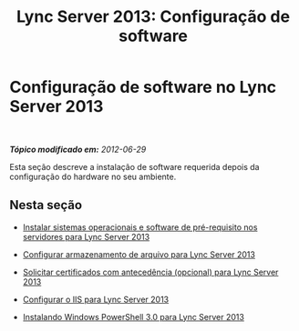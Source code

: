 ﻿---
title: 'Lync Server 2013: Configuração de software'
TOCTitle: Configuração de software
ms:assetid: 13175527-6587-4e9c-b13c-c4b676cc83ec
ms:mtpsurl: https://technet.microsoft.com/pt-br/library/JJ204692(v=OCS.15)
ms:contentKeyID: 49305949
ms.date: 05/19/2016
mtps_version: v=OCS.15
ms.translationtype: HT
---

# Configuração de software no Lync Server 2013

 

_**Tópico modificado em:** 2012-06-29_

Esta seção descreve a instalação de software requerida depois da configuração do hardware no seu ambiente.

## Nesta seção

  - [Instalar sistemas operacionais e software de pré-requisito nos servidores para Lync Server 2013](lync-server-2013-install-operating-systems-and-prerequisite-software-on-servers.md)

  - [Configurar armazenamento de arquivo para Lync Server 2013](lync-server-2013-configure-dfs-file-storage.md)

  - [Solicitar certificados com antecedência (opcional) para Lync Server 2013](lync-server-2013-request-certificates-in-advance-optional.md)

  - [Configurar o IIS para Lync Server 2013](lync-server-2013-configure-iis.md)

  - [Instalando Windows PowerShell 3.0 para Lync Server 2013](lync-server-2013-installing-windows-powershell-3-0.md)


